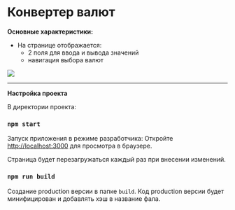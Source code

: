 # Конвертер валют
**Основные характеристики:**
+ На странице отображается:
    +  2 поля для ввода и вывода значений
    +  навигация выбора валют
    
  
![](https://imageup.ru/img36/4053755/currencyconvertor.png)

___
**Настройка проекта**

В директории проекта:

### `npm start`

Запуск приложения в режиме разработчика:
Откройте [http://localhost:3000](http://localhost:3000) для просмотра в браузере.

Страница будет перезагружаться каждый раз при внесении изменений.


### `npm run build`

Создание production версии в папке `build`.
Код production версии будет минифицирован и добавлять хэш в название фала.


